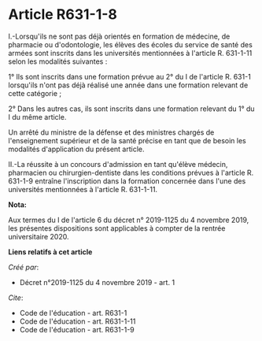 # Article R631-1-8

I.-Lorsqu'ils ne sont pas déjà orientés en formation de médecine, de pharmacie ou d'odontologie, les élèves des écoles du
service de santé des armées sont inscrits dans les universités mentionnées à l'article R. 631-1-11 selon les modalités
suivantes : 

1° Ils sont inscrits dans une formation prévue au 2° du I de l'article R. 631-1 lorsqu'ils n'ont pas déjà réalisé une année
dans une formation relevant de cette catégorie ; 

2° Dans les autres cas, ils sont inscrits dans une formation relevant du 1° du I du même article. 

Un arrêté du ministre de la défense et des ministres chargés de l'enseignement supérieur et de la santé précise en tant que
de besoin les modalités d'application du présent article. 

II.-La réussite à un concours d'admission en tant qu'élève médecin, pharmacien ou chirurgien-dentiste dans les conditions
prévues à l'article R. 631-1-9 entraîne l'inscription dans la formation concernée dans l'une des universités mentionnées à
l'article R. 631-1-11.

**Nota:**

Aux termes du I de l'article 6 du décret n° 2019-1125 du 4 novembre 2019, les présentes dispositions sont applicables à
compter de la rentrée universitaire 2020.

**Liens relatifs à cet article**

_Créé par_:

  - Décret n°2019-1125 du 4 novembre 2019 - art. 1

_Cite_:

  - Code de l'éducation - art. R631-1
  - Code de l'éducation - art. R631-1-11
  - Code de l'éducation - art. R631-1-9
